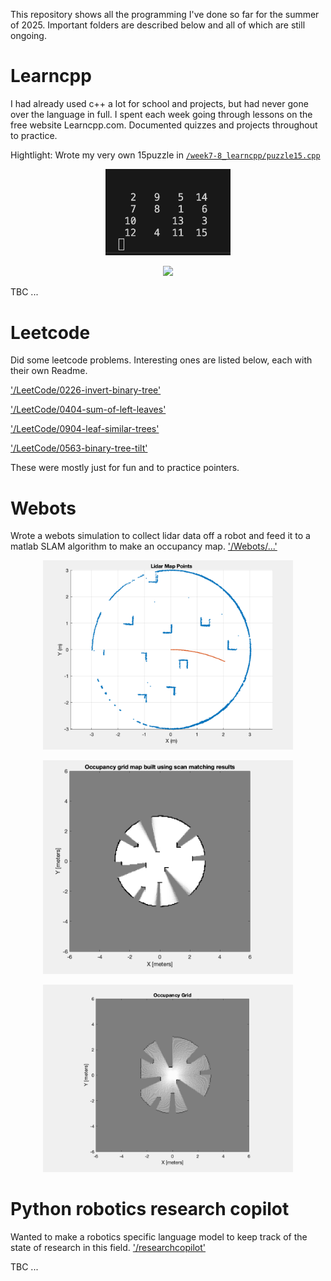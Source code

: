 This repository shows all the programming I've done so far for the summer of 2025. Important folders are described below and all of which are still ongoing.

# Learncpp 

I had already used c++ a lot for school and projects, but had never gone over the language in full. I spent each week going through lessons on the free website Learncpp.com. Documented quizzes and projects throughout to practice.

Hightlight: Wrote my very own 15puzzle in [`/week7-8_learncpp/puzzle15.cpp`](week7-8_learncpp/puzzle15.cpp/)

  <p align="center">
  <img src=images/img1.png  width="200" />
</p>

<p align="center">
  <img src=images/game1  width="200" />
</p>

TBC ...


# Leetcode

Did some leetcode problems. Interesting ones are listed below, each with their own Readme.

['/LeetCode/0226-invert-binary-tree'](LeetCode/0226-invert-binary-tree/)

['/LeetCode/0404-sum-of-left-leaves'](LeetCode/0404-sum-of-left-leaves/)

['/LeetCode/0904-leaf-similar-trees'](LeetCode/0904-leaf-similar-trees/)

['/LeetCode/0563-binary-tree-tilt'](LeetCode/0563-binary-tree-tilt/)

These were mostly just for fun and to practice pointers.

# Webots

Wrote a webots simulation to collect lidar data off a robot and feed it to a matlab SLAM algorithm to make an occupancy map. ['/Webots/...'](Webots/SLAMpart1/controllers/turtlebot3_ostacle_avoidance/)

 <p align="center">
  <img src=images/img2.png  width="400" />
</p>

 <p align="center">
  <img src=images/img3.png  width="400" />
</p>

<p align="center">
  <img src=Webots/SLAMpart1/controllers/turtlebot3_ostacle_avoidance/occupancy_map.gif  width="400" />
</p>

# Python robotics research copilot

Wanted to make a robotics specific language model to keep track of the state of research in this field. ['/researchcopilot'](researchcopilot/)


TBC ...
